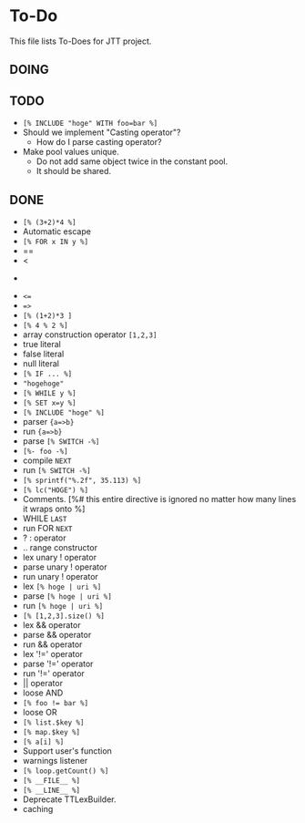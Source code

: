 # To-Do

This file lists To-Does for JTT project.

## DOING


## TODO

* `[% INCLUDE "hoge" WITH foo=bar %]`
 * Should we implement "Casting operator"?
   * How do I parse casting operator?
* Make pool values unique.
  * Do not add same object twice in the constant pool.
  * It should be shared.

## DONE

 * `[% (3+2)*4 %]`
 * Automatic escape
 * `[% FOR x IN y %]`
 * ==
 * <
 * >
 * `<=`
 * `=>`
 * `[% (1+2)*3 ]`
 * `[% 4 % 2 %]`
 * array construction operator `[1,2,3]`
 * true literal
 * false literal
 * null literal
 * `[% IF ... %]`
* `"hogehoge"`
* `[% WHILE y %]`
* `[% SET x=y %]`
* `[% INCLUDE "hoge" %]`
* parser `{a=>b}`
* run `{a=>b}`
* parse `[% SWITCH -%]`
* `[%- foo -%]`
* compile `NEXT`
* run `[% SWITCH -%]`
* `[% sprintf("%.2f", 35.113) %]`
* `[% lc("HOGE") %]`
* Comments. [%# this entire directive is ignored no
    matter how many lines it wraps onto
%]
* WHILE `LAST`
* run FOR `NEXT`
* ? : operator
 * .. range constructor
 * lex unary ! operator
* parse unary ! operator
* run unary ! operator
* lex `[% hoge | uri %]`
* parse `[% hoge | uri %]`
* run `[% hoge | uri %]`
* `[% [1,2,3].size() %]`
* lex && operator
* parse && operator
* run && operator
* lex '!=' operator
* parse '!=' operator
* run '!=' operator
* || operator
* loose AND
* `[% foo != bar %]`
* loose OR
* `[% list.$key %]`
* `[% map.$key %]`
* `[% a[i] %]`
* Support user's function
* warnings listener
* `[% loop.getCount() %]`
* `[% __FILE__ %]`
* `[% __LINE__ %]`
* Deprecate TTLexBuilder.
* caching
